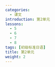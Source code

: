 ```yaml
---
categories:
  - 课文
introduction: 第2单元
lessons:
  - 5
  - 6
  - 7
  - 8
tags: [初级标准日语]
title: 第2单元
weight: 2
---
```

